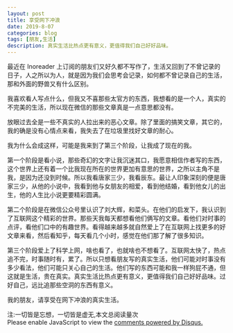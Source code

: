```yaml
---
layout: post
title: 享受网下冲浪
date: 2019-8-07
categories: blog
tags: [朋友,生活]
description: 真实生活比热点更有意义，更值得我们自己好好品味。
---
```



最近在 Inoreader 上订阅的朋友们又好久都不写作了，生活又回到了不曾记录的日子，人之所以为人，就是因为我们会思考会记录，如何都不曾记录自己的生活，那和外面的野兽又有什么区别。

我喜欢看人写点什么，但我又不喜那些太官方的东西，我想看的是一个人，真实的不完美的生活，所以现在微信的那些文章真是一点意思都没有。

放眼过去全是一些不真实的人拉出来的恶心文章。除了里面的搞笑文章，其它的，我的确是没有心情点来看，我失去了在垃圾里找好文章的耐心。

我为什么会成这样，可能是我来到了第三个阶段，让我成了现在的我。

第一个阶段是看小说，那些奇幻的文字让我沉迷其口，我愿意相信作者写的东西，这个世界上还有着一个比我现在所在的世界更加有意思的世界，之所以主角不是我，是因为还没到时候。所以我看唐家三少，我看辰东。最让人印象深刻的便是唐家三少，从他的小说中，我看到他与女朋友的相爱，看到他结婚，看到他女儿的出生，他的人生比小说更要精彩圆满。

第二个阶段是在微信公众号里认识了刘大辉，和菜头。在他们的启发下，我认识到了互联网这个精彩的世界。那些天我每天都想看他们俩写的文章。看他们对时事的点评，看他们口中的有趣世界。看得越来越多就自然爱上了在互联网上找更多的好文章来看，然后看知乎，每天看几个小时，感觉在他们那了解了很多知识。

第三个阶段爱上了科学上网，啥也看了，也就啥也不想看了。互联网太快了，热点追不完，时事随时有，累了。所以只想看朋友写的真实生活，他们可能对时事没有多少看法，他们可能只关心自己的生活。他们写的东西可能和我一样狗屁不通，但这就是生活，贵在真实。真实生活比热点更有意义，更值得我们自己好好品味。过好自己，远比追那些空洞的东西有意义。

我的朋友，请享受在网下冲浪的真实生活。


<span id="busuanzi_container_page_pv">
  注:一切皆是忘想，一切皆是虚无,本文总阅读量<span id="busuanzi_value_page_pv"></span>次
</span>


<script id="dsq-count-scr" src="//huiweishijie.disqus.com/count.js" async></script>

<div id="disqus_thread"></div>
<script>

/**
*  RECOMMENDED CONFIGURATION VARIABLES: EDIT AND UNCOMMENT THE SECTION BELOW TO INSERT DYNAMIC VALUES FROM YOUR PLATFORM OR CMS.
*  LEARN WHY DEFINING THESE VARIABLES IS IMPORTANT: https://disqus.com/admin/universalcode/#configuration-variables*/
/*
var disqus_config = function () {
this.page.url = PAGE_URL;  // Replace PAGE_URL with your page's canonical URL variable
this.page.identifier = PAGE_IDENTIFIER; // Replace PAGE_IDENTIFIER with your page's unique identifier variable
};
*/
(function() { // DON'T EDIT BELOW THIS LINE
var d = document, s = d.createElement('script');
s.src = 'https://huiweishijie.disqus.com/embed.js';
s.setAttribute('data-timestamp', +new Date());
(d.head || d.body).appendChild(s);
})();
</script>
<noscript>Please enable JavaScript to view the <a href="https://disqus.com/?ref_noscript">comments powered by Disqus.</a></noscript>


